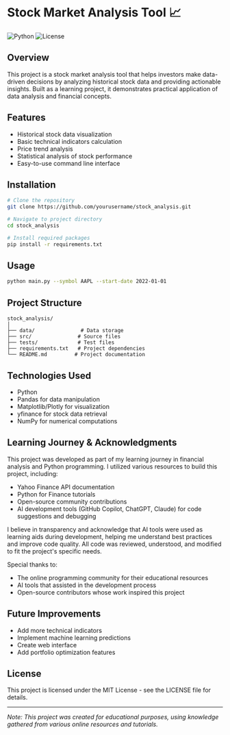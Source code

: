 # Stock Market Analysis Tool 📈

![Python](https://img.shields.io/badge/Python-3.8%2B-blue)
![License](https://img.shields.io/badge/license-MIT-green)

## Overview

This project is a stock market analysis tool that helps investors make data-driven decisions by analyzing historical stock data and providing actionable insights. Built as a learning project, it demonstrates practical application of data analysis and financial concepts.

## Features

- Historical stock data visualization
- Basic technical indicators calculation
- Price trend analysis
- Statistical analysis of stock performance
- Easy-to-use command line interface

## Installation

```bash
# Clone the repository
git clone https://github.com/yourusername/stock_analysis.git

# Navigate to project directory
cd stock_analysis

# Install required packages
pip install -r requirements.txt
```

## Usage

```bash
python main.py --symbol AAPL --start-date 2022-01-01
```

## Project Structure

```
stock_analysis/
│
├── data/               # Data storage
├── src/               # Source files
├── tests/             # Test files
├── requirements.txt   # Project dependencies
└── README.md         # Project documentation
```

## Technologies Used

- Python
- Pandas for data manipulation
- Matplotlib/Plotly for visualization
- yfinance for stock data retrieval
- NumPy for numerical computations

## Learning Journey & Acknowledgments

This project was developed as part of my learning journey in financial analysis and Python programming. I utilized various resources to build this project, including:

- Yahoo Finance API documentation
- Python for Finance tutorials
- Open-source community contributions
- AI development tools (GitHub Copilot, ChatGPT, Claude) for code suggestions and debugging

I believe in transparency and acknowledge that AI tools were used as learning aids during development, helping me understand best practices and improve code quality. All code was reviewed, understood, and modified to fit the project's specific needs.

Special thanks to:
- The online programming community for their educational resources
- AI tools that assisted in the development process
- Open-source contributors whose work inspired this project

## Future Improvements

- Add more technical indicators
- Implement machine learning predictions
- Create web interface
- Add portfolio optimization features

## License

This project is licensed under the MIT License - see the LICENSE file for details.

---
*Note: This project was created for educational purposes, using knowledge gathered from various online resources and tutorials.*
